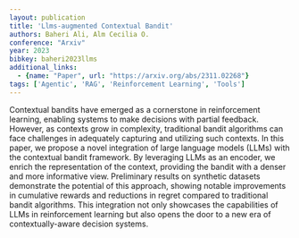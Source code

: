 ```yaml
---
layout: publication
title: 'Llms-augmented Contextual Bandit'
authors: Baheri Ali, Alm Cecilia O.
conference: "Arxiv"
year: 2023
bibkey: baheri2023llms
additional_links:
  - {name: "Paper", url: "https://arxiv.org/abs/2311.02268"}
tags: ['Agentic', 'RAG', 'Reinforcement Learning', 'Tools']
---
```

Contextual bandits have emerged as a cornerstone in reinforcement learning,
enabling systems to make decisions with partial feedback. However, as contexts
grow in complexity, traditional bandit algorithms can face challenges in
adequately capturing and utilizing such contexts. In this paper, we propose a
novel integration of large language models (LLMs) with the contextual bandit
framework. By leveraging LLMs as an encoder, we enrich the representation of
the context, providing the bandit with a denser and more informative view.
Preliminary results on synthetic datasets demonstrate the potential of this
approach, showing notable improvements in cumulative rewards and reductions in
regret compared to traditional bandit algorithms. This integration not only
showcases the capabilities of LLMs in reinforcement learning but also opens the
door to a new era of contextually-aware decision systems.
